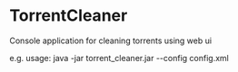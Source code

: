 TorrentCleaner
==============

Console application for cleaning torrents using web ui

e.g. usage:
java -jar torrent_cleaner.jar --config config.xml
